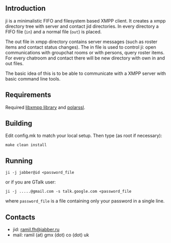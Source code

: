 Introduction
------------
ji is a minimalistic FIFO and filesystem based XMPP client. It creates
a xmpp directory tree with server and contact jid directories. In
every directory a FIFO file (`in`) and a normal file (`out`)
is placed.

The out file in xmpp directory contains server messages (such as
roster items and contact status changes). The in file is used to
control ji: open communications with groupchat rooms or with persons,
query roster items. For every chatroom and contact there will be new
directory with own in and out files.

The basic idea of this is to be able to communicate with a XMPP server
with basic command line tools.

Requirements
------------
Required [libxmpp library](https://github.com/gravicappa/libxmpps)
and [polarssl](http://polarssl.org).

Building
--------
Edit config.mk to match your local setup. Then type (as root if necessary):

    make clean install

Running
-------

    ji -j jabber@id <password_file

or if you are GTalk user:

    ji -j .....@gmail.com -s talk.google.com <password_file

where `password_file` is a file containing only your password in a single
line.

Contacts
--------
* jid: ramil.fh@jabber.ru
* mail: ramil (at) gmx (dot) co (dot) uk
